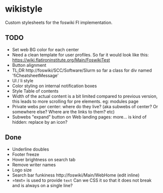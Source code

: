 # wikistyle
Custom stylesheets for the foswiki FI implementation. 

## TODO
- Set web BG color for each center
- Need a clean template for user profiles. So far it would look like this: https://wiki.flatironinstitute.org/Main/FoswikiTest
- Button alignment
- TL;DR http://foswiki/SCC/Software/Slurm so far a class for div named 'fiCheatsheetMessage'
- Ul / li style
- Color styling on internal notification boxes
- Style Table of contents
- Width of the actual content is a bit limited compared to previous version, this leads to more scrolling for pre elements. eg: modules page
- Private webs per center: where do they live? (aka subwebs of center? Or somewhere else? Where are the links to them? etc)
- Subwebs "expand" button on Web landing pages: more... is kind of hidden: replace by an icon?

## Done
- Underline doubles
- Footer freeze
- Hover brightness on search tab
- Remove writer names
- Logo size
- Search bar funkiness http://foswiki/Main/WebHome (edit inline)
- =text= is used to provide <code>text</code> Can we CSS it so that it does not break and is always on a single line?
